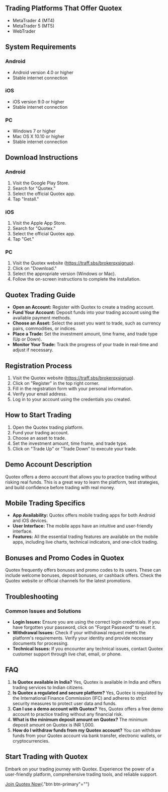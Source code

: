 ## Trading Platforms That Offer Quotex

-   MetaTrader 4 (MT4)
-   MetaTrader 5 (MT5)
-   WebTrader

## System Requirements

### Android

-   Android version 4.0 or higher
-   Stable internet connection

### iOS

-   iOS version 9.0 or higher
-   Stable internet connection

### PC

-   Windows 7 or higher
-   Mac OS X 10.10 or higher
-   Stable internet connection

## Download Instructions

### Android

1.  Visit the Google Play Store.
2.  Search for "Quotex."
3.  Select the official Quotex app.
4.  Tap "Install."

### iOS

1.  Visit the Apple App Store.
2.  Search for "Quotex."
3.  Select the official Quotex app.
4.  Tap "Get."

### PC

1.  Visit the Quotex website (https://traff.sbs/brokerqxsignup).
2.  Click on "Download."
3.  Select the appropriate version (Windows or Mac).
4.  Follow the on-screen instructions to complete the installation.

## Quotex Trading Guide

-   **Open an Account:** Register with Quotex to create a trading
    account.
-   **Fund Your Account:** Deposit funds into your trading account using
    the available payment methods.
-   **Choose an Asset:** Select the asset you want to trade, such as
    currency pairs, commodities, or indices.
-   **Place a Trade:** Set the investment amount, time frame, and trade
    type (Up or Down).
-   **Monitor Your Trade:** Track the progress of your trade in
    real-time and adjust if necessary.

## Registration Process

1.  Visit the Quotex website (https://traff.sbs/brokerqxsignup).
2.  Click on "Register" in the top right corner.
3.  Fill in the registration form with your personal information.
4.  Verify your email address.
5.  Log in to your account using the credentials you created.

## How to Start Trading

1.  Open the Quotex trading platform.
2.  Fund your trading account.
3.  Choose an asset to trade.
4.  Set the investment amount, time frame, and trade type.
5.  Click on "Trade Up" or "Trade Down" to execute your
    trade.

## Demo Account Description

Quotex offers a demo account that allows you to practice trading without
risking real funds. This is a great way to learn the platform, test
strategies, and build confidence before trading with real money.

## Mobile Trading Specifics

-   **App Availability:** Quotex offers mobile trading apps for both
    Android and iOS devices.
-   **User Interface:** The mobile apps have an intuitive and
    user-friendly interface.
-   **Features:** All the essential trading features are available on
    the mobile apps, including live charts, technical indicators, and
    one-click trading.

## Bonuses and Promo Codes in Quotex

Quotex frequently offers bonuses and promo codes to its users. These can
include welcome bonuses, deposit bonuses, or cashback offers. Check the
Quotex website or official channels for the latest promotions.

## Troubleshooting

### Common Issues and Solutions

-   **Login Issues:** Ensure you are using the correct login
    credentials. If you have forgotten your password, click on
    "Forgot Password" to reset it.
-   **Withdrawal Issues:** Check if your withdrawal request meets the
    platform\'s requirements. Verify your identity and provide necessary
    documents for processing.
-   **Technical Issues:** If you encounter any technical issues, contact
    Quotex customer support through live chat, email, or phone.

## FAQ

1.  **Is Quotex available in India?** Yes, Quotex is available in India
    and offers trading services to Indian citizens.
2.  **Is Quotex a regulated and secure platform?** Yes, Quotex is
    regulated by the International Finance Commission (IFC) and adheres
    to strict security measures to protect user data and funds.
3.  **Can I use a demo account with Quotex?** Yes, Quotex offers a free
    demo account to practice trading without any financial risk.
4.  **What is the minimum deposit amount on Quotex?** The minimum
    deposit amount on Quotex is INR 1,000.
5.  **How do I withdraw funds from my Quotex account?** You can withdraw
    funds from your Quotex account via bank transfer, electronic
    wallets, or cryptocurrencies.

## Start Trading with Quotex

Embark on your trading journey with Quotex. Experience the power of a
user-friendly platform, comprehensive trading tools, and reliable
support.

[Join Quotex Now](\%22https://traff.sbs/brokerqxsignup\%22){."btn
btn-primary"=""}

